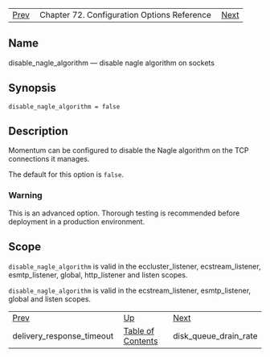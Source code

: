 |     |     |     |
| --- | --- | --- |
| [Prev](conf.ref.delivery_response_timeout)  | Chapter 72. Configuration Options Reference |  [Next](conf.ref.disk_queue_drain_rate) |

<a name="conf.ref.disable_nagle_algorithm"></a>
## Name

disable_nagle_algorithm — disable nagle algorithm on sockets

## Synopsis

`disable_nagle_algorithm = false`

<a name="idp24341840"></a>
## Description

Momentum can be configured to disable the Nagle algorithm on the TCP connections it manages.

The default for this option is `false`.

### Warning

This is an advanced option. Thorough testing is recommended before deployment in a production environment.

<a name="idp24345648"></a>
## Scope

`disable_nagle_algorithm` is valid in the eccluster_listener, ecstream_listener, esmtp_listener, global, http_listener and listen scopes.

`disable_nagle_algorithm` is valid in the ecstream_listener, esmtp_listener, global and listen scopes.

|     |     |     |
| --- | --- | --- |
| [Prev](conf.ref.delivery_response_timeout)  | [Up](config.options.ref) |  [Next](conf.ref.disk_queue_drain_rate) |
| delivery_response_timeout  | [Table of Contents](index) |  disk_queue_drain_rate |

